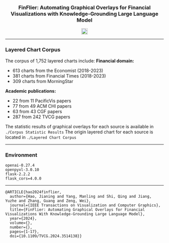 <div align="center">

### FinFlier: Automating Graphical Overlays for Financial Visualizations with Knowledge-Grounding Large Language Model
</div>


<div align="center" style="display: flex; justify-content: center; align-items: center; gap: 20px;">

<a href="https://arxiv.org/html/2412.06821v1" style="display: flex; align-items: center;">
  <img src="https://img.shields.io/badge/arxiv-red" alt="arxiv" style="height: 20px; vertical-align: middle;">
</a>

</div>


---
### Layered Chart Corpus
The corpus of 1,752 layered charts include:
**Financial domain:**
- 613 charts from the Economist (2018-2023)
- 381 charts from Financial Times (2018-2023)
- 309 charts from MorningStar 

**Academic publications:**
- 22 from 11 PacificVis papers
- 77 from 49 ACM CHI papers
- 63 from 43 CGF papers
- 287 from 242 TVCG papers

The statistic results of graphical overlays for each source is available in `./Corpus Statistic Results`
The origin layered chart for each source is located in `./Layered Chart Corpus`



---
### Environment
```
openai-0.27.4
openpyxl-3.0.10
flask-2.2.2
flask_cors=4.0.0
```

---
<!-- ### Citation -->

```
@ARTICLE{hao2024finflier,
  author={Hao, Jianing and Yang, Manling and Shi, Qing and Jiang, Yuzhe and Zhang, Guang and Zeng, Wei},
  journal={IEEE Transactions on Visualization and Computer Graphics}, 
  title={FinFlier: Automating Graphical Overlays for Financial Visualizations With Knowledge-Grounding Large Language Model}, 
  year={2024},
  volume={},
  number={},
  pages={1-17},
  doi={10.1109/TVCG.2024.3514138}}
```
